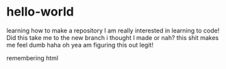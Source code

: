 # hello-world
learning how to make a repository
I am really interested in learning to code!
Did this take me to the new branch i thought I made or nah?
this shit makes me feel dumb haha
oh yea  am figuring this out legit!
<p> remembering html </p>

